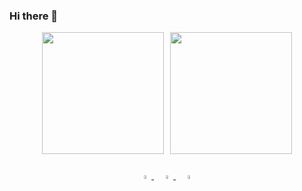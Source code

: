 ### Hi there 👋

<div align="center" style="display: flex; justify-content: center; align-items: center; gap: 10px;">
  <a href="https://github.com/anuraghazra/github-readme-stats">
    <img height="195" src="https://github-readme-stats-roottools-projects.vercel.app/api?username=SlavaMelanko&show_icons=true&theme=dark" />
  </a>
  <a href="https://github.com/anuraghazra/convoychat">
    <img height="195" src="https://github-readme-stats-roottools-projects.vercel.app/api/top-langs/?username=SlavaMelanko&layout=compact&theme=dark&hide=jupyter%20notebook" />
  </a>
</div>

<br/>

<div align="center">
  <a href="mailto:slava.melanko@gmail.com">
    <img width="4%" src="https://cdn-icons-png.flaticon.com/512/5968/5968534.png" />
  </a>
  <span style="color: transparent; font-size: 24px;">.</span>
  <a href="https://www.linkedin.com/in/slava-melanko/">
    <img width="4%" src="https://cdn-icons-png.flaticon.com/512/174/174857.png" />
  </a>
  <span style="color: transparent; font-size: 24px;">.</span>
  <a href="https://t.me/SlavaMelanko">
    <img width="4%" src="https://cdn-icons-png.flaticon.com/512/2111/2111646.png" />
  </a>
</div>
